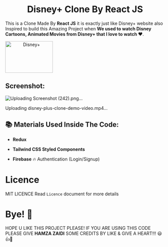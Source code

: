 <h1 align="center">Disney+ Clone By React JS</h1>

This is a Clone Made By **React JS** it is exactly just like Disney+ website also Inspired to build this Amazing Project when **We used to watch Disney Cartoons, Animated Movies from Disney+ that I love to watch ❤️**.

<a align="center" href="https://www.disneyplus.com/en-nl"><img align="center" src="https://user-images.githubusercontent.com/52501040/176181159-b7e9d668-1000-4dc8-8b01-f6cc3b959bc5.svg" alt="Disney+" width="150" height="100" /></a>

## Screenshot:

![Uploading Screenshot (242).png…]()

Uploading disney-plus-clone-demo-video.mp4…

## 📚 Materials Used Inside The Code:
  
- **Redux**

- **Tailwind CSS Styled Components**

- **Firebase** 🔥 Authentication (Login/Signup)
  
# Licence

MIT LICENCE
Read `Licence` document for more details

# Bye! 👋

HOPE U LIKE THIS PROJECT PLEASE! IF YOU ARE USING THIS CODE PLEASE GIVE **HAMZA ZAIDI** SOME CREDITS BY LIKE & GIVE A HEART!!! 😃👍💛
